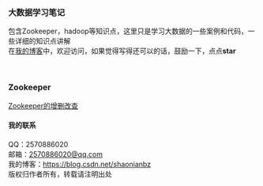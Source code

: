 ### 大数据学习笔记
包含Zookeeper，hadoop等知识点，这里只是学习大数据的一些案例和代码，一些详细的知识点讲解<br/>
在[我的博客](https://blog.csdn.net/shaonianbz)中，欢迎访问，如果觉得写得还可以的话，鼓励一下，点点**star** <br/>

<br/>

### Zookeeper
[Zookeeper的增删改查](https://github.com/yangguangzb/bigData-learning/blob/master/zookeeper/src/main/java/com/san/zk/SimpleZkClient.java)


#### 我的联系
QQ：2570886020             <br/>
邮箱：2570886020@qq.com    </br>
我的博客：https://blog.csdn.net/shaonianbz </br>
版权归作者所有，转载请注明出处







